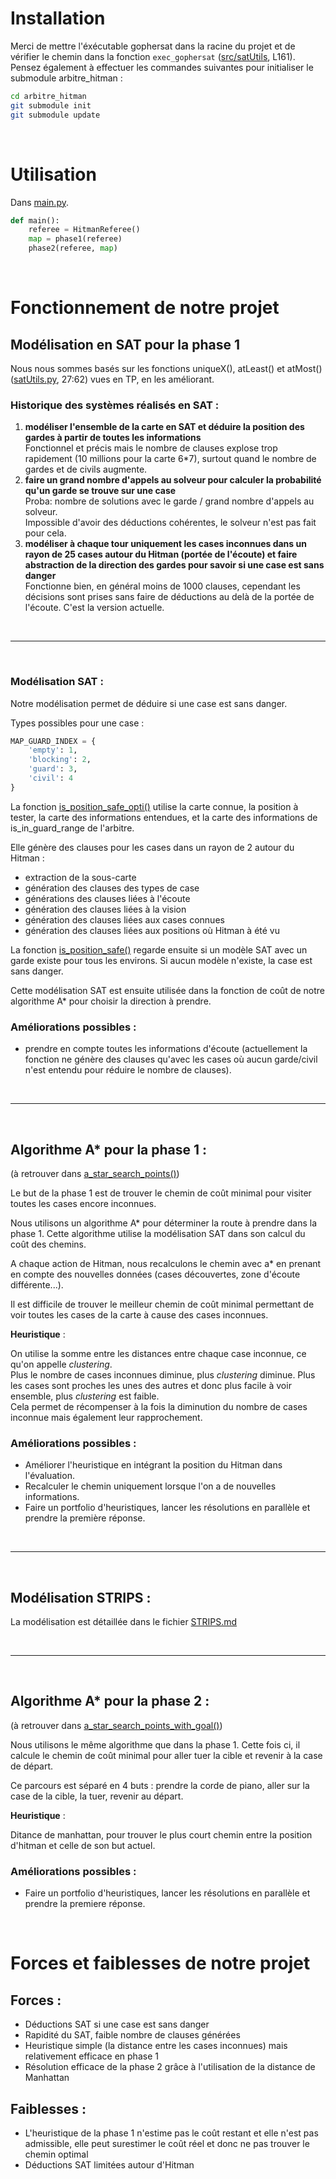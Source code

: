 # Installation

Merci de mettre l'éxécutable gophersat dans la racine du projet et de vérifier le chemin dans la fonction ```exec_gophersat``` ([src/satUtils](src/satUtils.py#L161), L161). 
Pensez également à effectuer les commandes suivantes pour initialiser le submodule arbitre_hitman :
```bash
cd arbitre_hitman
git submodule init
git submodule update
```

<br>

# Utilisation

Dans [main.py](main.py#L172).

```python
def main():
    referee = HitmanReferee()
    map = phase1(referee)
    phase2(referee, map)
```

<br>

# Fonctionnement de notre projet


## Modélisation en SAT pour la phase 1

Nous nous sommes basés sur les fonctions uniqueX(), atLeast() et atMost() ([satUtils.py](src/satUtils.py#L27), 27:62) vues en TP, en les améliorant.

### Historique des systèmes réalisés en SAT :

1. **modéliser l'ensemble de la carte en SAT et déduire la position des gardes à partir de toutes les informations** <br> Fonctionnel et précis mais le nombre de clauses explose trop rapidement (10 millions pour la carte 6*7), surtout quand le nombre de gardes et de civils augmente.
2. **faire un grand nombre d'appels au solveur pour calculer la probabilité qu'un garde se trouve sur une case** <br>Proba: nombre de solutions avec le garde / grand nombre d'appels au solveur. <br>
Impossible d'avoir des déductions cohérentes, le solveur n'est pas fait pour cela.
3. **modéliser à chaque tour uniquement les cases inconnues dans un rayon de 25 cases autour du Hitman (portée de l'écoute) et faire abstraction de la direction des gardes pour savoir si une case est sans danger** <br> Fonctionne bien, en général moins de 1000 clauses, cependant les décisions sont prises sans faire de déductions au delà de la portée de l'écoute. C'est la version actuelle.

<br>

---

<br>

### Modélisation SAT :

Notre modélisation permet de déduire si une case est sans danger.

Types possibles pour une case :
```python
MAP_GUARD_INDEX = {
    'empty': 1,
    'blocking': 2,
    'guard': 3,
    'civil': 4
}
````
La fonction [is_position_safe_opti()](src/satUtils.py#L292) utilise la carte connue, la position à tester, la carte des informations entendues, et la carte des informations de is_in_guard_range de l'arbitre.

Elle génère des clauses pour les cases dans un rayon de 2 autour du Hitman :
- extraction de la sous-carte
- génération des clauses des types de case
- générations des clauses liées à l'écoute
- génération des clauses liées à la vision
- génération des clauses liées aux cases connues
- génération des clauses liées aux positions où Hitman à été vu

La fonction [is_position_safe()](src/satUtils.py#L221) regarde ensuite si un modèle SAT avec un garde existe pour tous les environs. Si aucun modèle n'existe, la case est sans danger.

Cette modélisation SAT est ensuite utilisée dans la fonction de coût de notre algorithme A* pour choisir la direction à prendre.

### Améliorations possibles :

- prendre en compte toutes les informations d'écoute (actuellement la fonction ne génère des clauses qu'avec les cases où aucun garde/civil n'est entendu pour réduire le nombre de clauses).

<br>

---

<br>

## Algorithme A* pour la phase 1 :
(à retrouver dans [a_star_search_points()](src/actionChooser.py#L291))

Le but de la phase 1 est de trouver le chemin de coût minimal pour visiter toutes les cases encore inconnues. 

Nous utilisons un algorithme A* pour déterminer la route à prendre dans la phase 1. Cette algorithme utilise la modélisation SAT dans son calcul du coût des chemins.

A chaque action de Hitman, nous recalculons le chemin avec a* en prenant en compte des nouvelles données (cases découvertes, zone d'écoute différente...).

Il est difficile de trouver le meilleur chemin de coût minimal permettant de voir toutes les cases de la carte à cause des cases inconnues. 

**Heuristique** :

On utilise la somme entre les distances entre chaque case inconnue, ce qu'on appelle *clustering*. <br>
Plus le nombre de cases inconnues diminue, plus *clustering* diminue.
Plus les cases sont proches les unes des autres et donc plus facile à voir ensemble, plus *clustering* est faible. <br>
Cela permet de récompenser à la fois la diminution du nombre de cases inconnue mais également leur rapprochement.

### Améliorations possibles :
- Améliorer l'heuristique en intégrant la position du Hitman dans l'évaluation.
- Recalculer le chemin uniquement lorsque l'on a de nouvelles informations.
- Faire un portfolio d'heuristiques, lancer les résolutions en parallèle et prendre la première réponse.

<br>

---

<br>

## Modélisation STRIPS :

La modélisation est détaillée dans le fichier [STRIPS.md](STRIPS.md)

<br>

---

<br>

## Algorithme A* pour la phase 2 :
(à retrouver dans [a_star_search_points_with_goal()](src/actionChooser.py#L418))

Nous utilisons le même algorithme que dans la phase 1. Cette fois ci, il calcule le chemin de coût minimal pour aller tuer la cible et revenir à la case de départ. 

Ce parcours est séparé en 4 buts : prendre la corde de piano, aller sur la case de la cible, la tuer, revenir au départ.

**Heuristique** :

Ditance de manhattan, pour trouver le plus court chemin entre la position d'hitman et celle de son but actuel.

### Améliorations possibles :
- Faire un portfolio d'heuristiques, lancer les résolutions en parallèle et prendre la premiere réponse.

<br>

# Forces et faiblesses de notre projet

## Forces :

- Déductions SAT si une case est sans danger
- Rapidité du SAT, faible nombre de clauses générées
- Heuristique simple (la distance entre les cases inconnues) mais relativement efficace en phase 1
- Résolution efficace de la phase 2 grâce à l'utilisation de la distance de Manhattan

## Faiblesses :

- L'heuristique de la phase 1 n'estime pas le coût restant et elle n'est pas admissible, elle peut surestimer le coût réel et donc ne pas trouver le chemin optimal
- Déductions SAT limitées autour d'Hitman